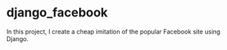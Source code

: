 # django_facebook
In this project, I create a cheap imitation of the popular Facebook site using Django.

